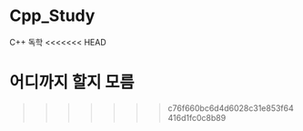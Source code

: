 # Cpp_Study
C++ 독학
<<<<<<< HEAD

어디까지 할지 모름
=======
>>>>>>> c76f660bc6d4d6028c31e853f64416d1fc0c8b89
